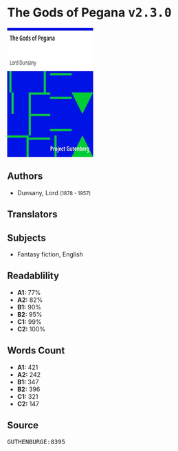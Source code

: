 # The Gods of Pegana <kbd>v2.3.0</kbd>

![](./cover.medium.jpg "")

## Authors


 - Dunsany, Lord <small>(1878 - 1957)</small>

## Translators



## Subjects


 - Fantasy fiction, English

## Readablility


 - **A1:** 77%
 - **A2:** 82%
 - **B1:** 90%
 - **B2:** 95%
 - **C1:** 99%
 - **C2:** 100%

## Words Count


 - **A1:** 421
 - **A2:** 242
 - **B1:** 347
 - **B2:** 396
 - **C1:** 321
 - **C2:** 147

## Source


<kbd>GUTHENBURGE:8395</kbd>
